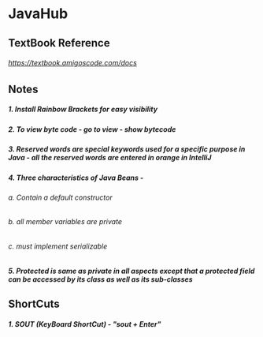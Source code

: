 # JavaHub


## TextBook Reference
###### https://textbook.amigoscode.com/docs


## Notes
##### 1. Install Rainbow Brackets for easy visibility 
##### 2. To view byte code - go to view - show bytecode
##### 3. Reserved words are special keywords used for a specific purpose in Java - all the reserved words are entered in orange in IntelliJ
##### 4. Three characteristics of Java Beans - 
######                                          a. Contain a default constructor
######                                          b. all member variables are private
######                                          c. must implement serializable
##### 5. Protected is same as private in all aspects except that a protected field can be accessed by its class as well as its sub-classes  



## ShortCuts
##### 1. SOUT (KeyBoard ShortCut) - "sout + Enter"



